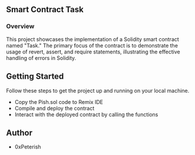 ## Smart Contract Task

### Overview 

This project showcases the implementation of a Solidity smart contract named "Task." The primary focus of the contract is to demonstrate the usage of revert, assert, and require statements, illustrating the effective handling of errors in Solidity.


## Getting Started

Follow these steps to get the project up and running on your local machine.

- Copy the Pish.sol code to Remix IDE
- Compile and deploy the contract
- Interact with the deployed contract by calling the functions

## Author

- 0xPeterish